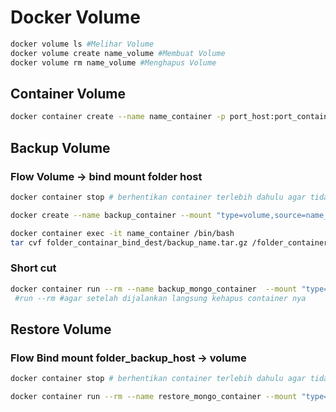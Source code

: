 # Docker Volume
```bash
docker volume ls #Melihar Volume
docker volume create name_volume #Membuat Volume
docker volume rm name_volume #Menghapus Volume 
```
## Container Volume
```bash
docker container create --name name_container -p port_host:port_container --mount "type=volume,source=name_volume,destination=folder_container,readonly(optional)" --memory --cpus image:tag
```
## Backup Volume
### Flow Volume -> bind mount folder host
```bash
docker container stop # berhentikan container terlebih dahulu agar tidak ada perubahan
```
```bash
docker create --name backup_container --mount "type=volume,source=name_volume,destination=folder_container" --mount "type=bind,source=folder_host,destination=folder_container" image:tag # buat container baru dengan 2 mount volume yang ingin kita backup dan bind sistme host
```
```bash
docker container exec -it name_container /bin/bash
tar cvf folder_containar_bind_dest/backup_name.tar.gz /folder_container_volume_dest
```
### Short cut
```bash
docker container run --rm --name backup_mongo_container  --mount "type=volume,source=mongodata,destination=/data_mongodb" --mount "type=bind,source=/home/tirtahakim/Documents/DOCKER_COMMAND/backup,destination=/backup_mongodb" ubuntu:latest tar cvf /backup_mongodb/backup_inline.tar.gz /data_mongodb
 #run --rm #agar setelah dijalankan langsung kehapus container nya
```
## Restore Volume
### Flow Bind mount folder_backup_host -> volume
```bash
docker container stop # berhentikan container terlebih dahulu agar tidak ada perubahan
```
```bash 
docker container run --rm --name restore_mongo_container --mount "type=bind,source=folder_host_backup,destination=/backup" --mount "type=volume,source=new_volume,destination=/data" ubuntu:latest bash -c "cd /data && tar xfv /backup/backup_file.tar.gz --strip 1"
```